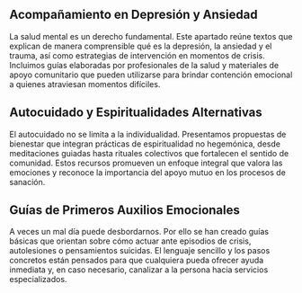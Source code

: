 ## Acompañamiento en Depresión y Ansiedad

La salud mental es un derecho fundamental. Este apartado reúne textos que explican de manera comprensible qué es la depresión, la ansiedad y el trauma, así como estrategias de intervención en momentos de crisis. Incluimos guías elaboradas por profesionales de la salud y materiales de apoyo comunitario que pueden utilizarse para brindar contención emocional a quienes atraviesan momentos difíciles.

## Autocuidado y Espiritualidades Alternativas
El autocuidado no se limita a la individualidad. Presentamos propuestas de bienestar que integran prácticas de espiritualidad no hegemónica, desde meditaciones guiadas hasta rituales colectivos que fortalecen el sentido de comunidad. Estos recursos promueven un enfoque integral que valora las emociones y reconoce la importancia del apoyo mutuo en los procesos de sanación.

## Guías de Primeros Auxilios Emocionales
A veces un mal día puede desbordarnos. Por ello se han creado guías básicas que orientan sobre cómo actuar ante episodios de crisis, autolesiones o pensamientos suicidas. El lenguaje sencillo y los pasos concretos están pensados para que cualquiera pueda ofrecer ayuda inmediata y, en caso necesario, canalizar a la persona hacia servicios especializados.

